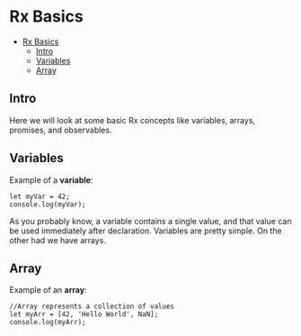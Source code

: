 # Rx Basics

- [Rx Basics](#rx-basics)
  - [Intro](#intro)
  - [Variables](#variables)
  - [Array](#array)

## Intro

Here we will look at some basic Rx concepts like variables, arrays, promises, and observables.

## Variables

Example of a **variable**:

```JS
let myVar = 42;
console.log(myVar);
```

As you probably know, a variable contains a single value, and that value can be used immediately after declaration. Variables are pretty simple. On the other had we have arrays.

## Array

Example of an **array**:

```JS
//Array represents a collection of values
let myArr = [42, 'Hello World', NaN];
console.log(myArr);
```
